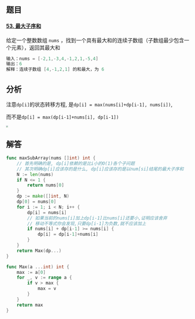 ## 题目

#### [53. 最大子序和](https://leetcode-cn.com/problems/maximum-subarray/)

给定一个整数数组 `nums` ，找到一个具有最大和的连续子数组（子数组最少包含一个元素），返回其最大和

```go
输入：nums = [-2,1,-3,4,-1,2,1,-5,4]
输出：6
解释：连续子数组 [4,-1,2,1] 的和最大，为 6 
```



## 分析

注意`dp[i]`的状态转移方程, 是`dp[i] = max(nums[i]+dp[i-1], nums[i])`, 

而不是`dp[i] = max(dp[i-1]+nums[i], dp[i-1])`

<img src="C:\Users\26646\Desktop\牛客网刷题笔记\Pictures\53-最大子序和.jpg" style="zoom: 33%;" />



## 解答

```go
func maxSubArray(nums []int) int {
    // 首先明确的是, dp[i]依赖的是比i小的O(1)各个子问题
    // 其次明确dp[i]应该存的是什么, dp[i]应该存的是以num[si]结尾的最大子序和
    N := len(nums) 
    if N <= 1 {
        return nums[0]
    }
    dp := make([]int, N)
    dp[0] = nums[0]
    for i := 1; i < N; i++ {
        dp[i] = nums[i]
        // 如果当前的nums[i]加上dp[i-1]比nums[i]还要小,证明应该舍弃
        // 移动不等式你会发现,只要dp[i-1]为负数,就不应该加上
        if nums[i] + dp[i-1] >= nums[i] {
            dp[i] = dp[i-1]+nums[i]
        }
    }
    return Max(dp...)
}

func Max(a ...int) int {
    max := a[0]
    for _, v := range a {
        if v > max {
            max = v
        }
    }
    return max
}
```

